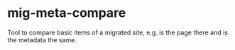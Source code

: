 # mig-meta-compare
Tool to compare basic items of a migrated site, e.g. is the page there and is the metadata the same.
